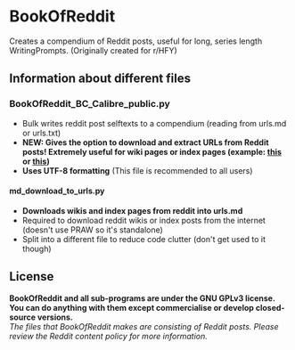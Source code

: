 # BookOfReddit
Creates a compendium of Reddit posts, useful for long, series length WritingPrompts. (Originally created for r/HFY)

## Information about different files
### BookOfReddit_BC_Calibre_public.py
- Bulk writes reddit post selftexts to a compendium (reading from urls.md or urls.txt)
- **NEW: Gives the option to download and extract URLs from Reddit posts! Extremely useful for wiki pages or index pages (example: [this](https://www.reddit.com/r/HFY/wiki/ref/universes/jenkinsverse/chronological_reading_order) or [this](https://www.reddit.com/r/Selben/comments/60r5ps/timeline_for_tfts_stories/))**
- **Uses UTF-8 formatting** (This file is recommended to all users)

#### md_download_to_urls.py
- **Downloads wikis and index pages from reddit into urls.md**
- Required to download reddit wikis or index posts from the internet (doesn't use PRAW so it's standalone)
- Split into a different file to reduce code clutter (don't get used to it though)

## License
**BookOfReddit and all sub-programs are under the GNU GPLv3 license. You can do anything with them except commercialise or develop closed-source versions.**  
*The files that BookOfReddit makes are consisting of Reddit posts. Please review the Reddit content policy for more information.*  
